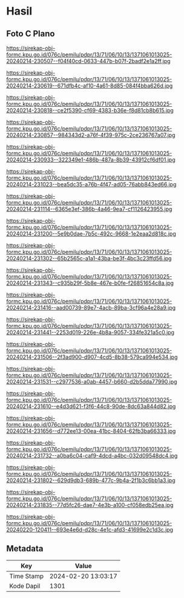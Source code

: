 # Hasil

## Foto C Plano

https://sirekap-obj-formc.kpu.go.id/076c/pemilu/pdpr/13/71/06/10/13/1371061013025-20240214-230507--f04f40cd-0633-447b-b07f-2badf2e1a2ff.jpg

https://sirekap-obj-formc.kpu.go.id/076c/pemilu/pdpr/13/71/06/10/13/1371061013025-20240214-230619--671dfb4c-af10-4a61-8d85-084f4bba626d.jpg

https://sirekap-obj-formc.kpu.go.id/076c/pemilu/pdpr/13/71/06/10/13/1371061013025-20240214-230818--ce2f5390-cf69-4383-b36e-f8d81cb8b615.jpg

https://sirekap-obj-formc.kpu.go.id/076c/pemilu/pdpr/13/71/06/10/13/1371061013025-20240214-230857--984343d2-a76f-4f39-975c-2ce236767a07.jpg

https://sirekap-obj-formc.kpu.go.id/076c/pemilu/pdpr/13/71/06/10/13/1371061013025-20240214-230933--322349e1-486b-487a-8b39-43912cf6df01.jpg

https://sirekap-obj-formc.kpu.go.id/076c/pemilu/pdpr/13/71/06/10/13/1371061013025-20240214-231023--bea5dc35-a76b-4f47-ad05-76abb843ed66.jpg

https://sirekap-obj-formc.kpu.go.id/076c/pemilu/pdpr/13/71/06/10/13/1371061013025-20240214-231114--6365e3ef-386b-4a46-9ea7-cf1126423955.jpg

https://sirekap-obj-formc.kpu.go.id/076c/pemilu/pdpr/13/71/06/10/13/1371061013025-20240214-231200--5e9b0dae-7b5c-492c-9668-1e2eaa2d818c.jpg

https://sirekap-obj-formc.kpu.go.id/076c/pemilu/pdpr/13/71/06/10/13/1371061013025-20240214-231302--65b2565c-a1a1-43ba-be3f-4bc3c23ffd56.jpg

https://sirekap-obj-formc.kpu.go.id/076c/pemilu/pdpr/13/71/06/10/13/1371061013025-20240214-231343--c935b29f-5b8e-467e-b0fe-f26851654c8a.jpg

https://sirekap-obj-formc.kpu.go.id/076c/pemilu/pdpr/13/71/06/10/13/1371061013025-20240214-231416--aad00739-89e7-4acb-89ba-3cf96a4e28a9.jpg

https://sirekap-obj-formc.kpu.go.id/076c/pemilu/pdpr/13/71/06/10/13/1371061013025-20240214-231441--2253d019-226e-4b8a-9057-334fe321a5c0.jpg

https://sirekap-obj-formc.kpu.go.id/076c/pemilu/pdpr/13/71/06/10/13/1371061013025-20240214-231506--2f3ad900-d907-4cd5-8b38-579ca994e534.jpg

https://sirekap-obj-formc.kpu.go.id/076c/pemilu/pdpr/13/71/06/10/13/1371061013025-20240214-231531--c2977536-a0ab-4457-b660-d2b5dda77990.jpg

https://sirekap-obj-formc.kpu.go.id/076c/pemilu/pdpr/13/71/06/10/13/1371061013025-20240214-231610--e4d3d621-f3f6-44c8-90de-8dc63a844d82.jpg

https://sirekap-obj-formc.kpu.go.id/076c/pemilu/pdpr/13/71/06/10/13/1371061013025-20240214-231656--d772ee13-00ea-41bc-8404-62fb3ba66333.jpg

https://sirekap-obj-formc.kpu.go.id/076c/pemilu/pdpr/13/71/06/10/13/1371061013025-20240214-231732--a0ba6c04-caf9-4dcd-a4bc-032d09548dc4.jpg

https://sirekap-obj-formc.kpu.go.id/076c/pemilu/pdpr/13/71/06/10/13/1371061013025-20240214-231802--629d9db3-689b-477c-9b4a-2f1b3c6bb1a3.jpg

https://sirekap-obj-formc.kpu.go.id/076c/pemilu/pdpr/13/71/06/10/13/1371061013025-20240214-231835--77d5fc26-dae7-4e3b-a100-cf058edb25ea.jpg

https://sirekap-obj-formc.kpu.go.id/076c/pemilu/pdpr/13/71/06/10/13/1371061013025-20240220-120411--693e4e6d-d28c-4e1c-afd3-41699e2c1d3c.jpg


## Metadata

| Key        | Value               |
| ---------- | ------------------- |
| Time Stamp | 2024-02-20 13:03:17 |
| Kode Dapil | 1301                |



